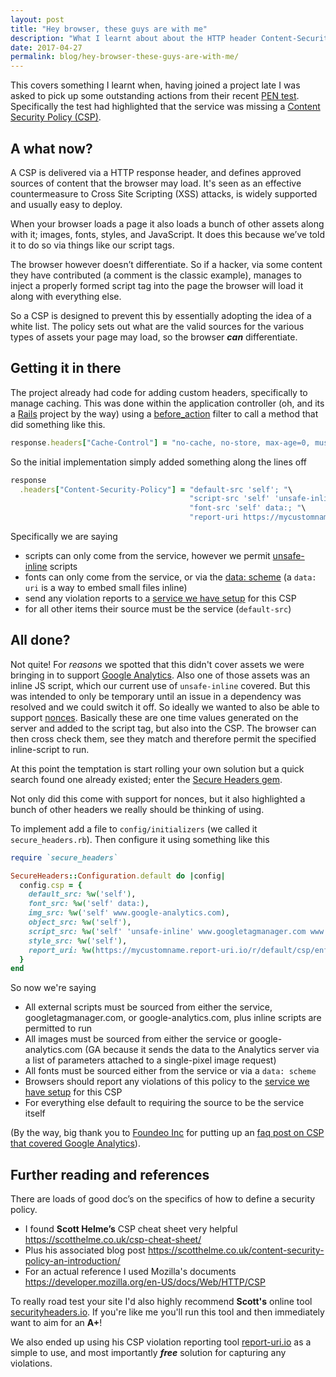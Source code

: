 ```yaml
---
layout: post
title: "Hey browser, these guys are with me"
description: "What I learnt about about the HTTP header Content-Security-Policy"
date: 2017-04-27
permalink: blog/hey-browser-these-guys-are-with-me/
---
```


This covers something I learnt when, having joined a project late I was asked to pick up some outstanding actions from their recent [PEN test](https://en.wikipedia.org/wiki/Penetration_test). Specifically the test had highlighted that the service was missing a [Content Security Policy (CSP)](https://developer.mozilla.org/en-US/docs/Web/HTTP/CSP).

## A what now?

A CSP is delivered via a HTTP response header, and defines approved sources of content that the browser may load. It's seen as an effective countermeasure to Cross Site Scripting (XSS) attacks, is widely supported and usually easy to deploy.

When your browser loads a page it also loads a bunch of other assets along with it; images, fonts, styles, and JavaScript. It does this because we’ve told it to do so via things like our script tags.

The browser however doesn’t differentiate. So if a hacker, via some content they have contributed (a comment is the classic example), manages to inject a properly formed script tag into the page the browser will load it along with everything else.

So a CSP is designed to prevent this by essentially adopting the idea of a white list. The policy sets out what are the valid sources for the various types of assets your page may load, so the browser ***can*** differentiate.

## Getting it in there

The project already had code for adding custom headers, specifically to manage caching. This was done within the application controller (oh, and its a [Rails](http://rubyonrails.org/) project by the way) using a [before_action](http://guides.rubyonrails.org/action_controller_overview.html#filters) filter to call a method that did something like this.

```ruby
response.headers["Cache-Control"] = "no-cache, no-store, max-age=0, must-revalidate, private"
```

So the initial implementation simply added something along the lines off

```ruby
response
  .headers["Content-Security-Policy"] = "default-src 'self'; "\
                                        "script-src 'self' 'unsafe-inline'; "\
                                        "font-src 'self' data:; "\
                                        "report-uri https://mycustomname.report-uri.io/r/default/csp/enforce"
```

Specifically we are saying

- scripts can only come from the service, however we permit [unsafe-inline](https://developer.mozilla.org/en-US/docs/Web/HTTP/Headers/Content-Security-Policy/script-src#Unsafe_inline_script) scripts
- fonts can only come from the service, or via the [data: scheme](https://developer.mozilla.org/en-US/docs/Web/HTTP/Basics_of_HTTP/Data_URIs) (a `data: uri` is a way to embed small files inline)
- send any violation reports to a [service we have setup](https://report-uri.io/) for this CSP
- for all other items their source must be the service (`default-src`)

## All done?

Not quite! For *reasons* we spotted that this didn't cover assets we were bringing in to support [Google Analytics](https://analytics.google.com). Also one of those assets was an inline JS script, which our current use of `unsafe-inline` covered. But this was intended to only be temporary until an issue in a dependency was resolved and we could switch it off. So ideally we wanted to also be able to support [nonces](https://scotthelme.co.uk/csp-cheat-sheet/#nonces). Basically these are one time values generated on the server and added to the script tag, but also into the CSP. The browser can then cross check them, see they match and therefore permit the specified inline-script to run.

At this point the temptation is start rolling your own solution but a quick search found one already existed; enter the [Secure Headers gem](https://github.com/twitter/secureheaders).

Not only did this come with support for nonces, but it also highlighted a bunch of other headers we really should be thinking of using.

To implement add a file to `config/initializers` (we called it `secure_headers.rb`). Then configure it using something like this

```ruby
require `secure_headers`

SecureHeaders::Configuration.default do |config|
  config.csp = {
    default_src: %w('self'),
    font_src: %w('self' data:),
    img_src: %w('self' www.google-analytics.com),
    object_src: %w('self'),
    script_src: %w('self' 'unsafe-inline' www.googletagmanager.com www.google-analytics.com),
    style_src: %w('self'),
    report_uri: %w(https://mycustomname.report-uri.io/r/default/csp/enforce)
  }
end
```

So now we're saying

- All external scripts must be sourced from either the service, googletagmanager.com, or google-analytics.com, plus inline scripts are permitted to run
- All images must be sourced from either the service or google-analytics.com (GA because it sends the data to the Analytics server via a list of parameters attached to a single-pixel image request)
- All fonts must be sourced either from the service or via a `data: scheme`
- Browsers should report any violations of this policy to the [service we have setup](https://report-uri.io/) for this CSP
- For everything else default to requiring the source to be the service itself

(By the way, big thank you to [Foundeo Inc](https://foundeo.com/) for putting up an [faq post on CSP that covered Google Analytics](https://content-security-policy.com/faq/)).

## Further reading and references

There are loads of good doc’s on the specifics of how to define a security policy.

- I found **Scott Helme’s** CSP cheat sheet very helpful <https://scotthelme.co.uk/csp-cheat-sheet/>
- Plus his associated blog post <https://scotthelme.co.uk/content-security-policy-an-introduction/>
- For an actual reference I used Mozilla's documents <https://developer.mozilla.org/en-US/docs/Web/HTTP/CSP>

To really road test your site I'd also highly recommend **Scott's** online tool [securityheaders.io](https://securityheaders.io/). If you're like me you'll run this tool and then immediately want to aim for an **A+**!

We also ended up using his CSP violation reporting tool [report-uri.io](https://report-uri.io/) as a simple to use, and most importantly ***free*** solution for capturing any violations.
